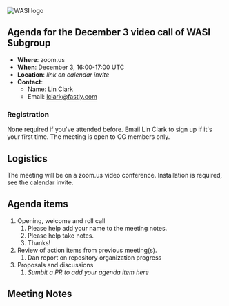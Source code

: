 ![WASI logo](/WASI.png)

## Agenda for the December 3 video call of WASI Subgroup

- **Where**: zoom.us
- **When**: December 3, 16:00-17:00 UTC
- **Location**: *link on calendar invite*
- **Contact**:
    - Name: Lin Clark
    - Email: lclark@fastly.com

### Registration

None required if you've attended before. Email Lin Clark to sign up if it's
your first time. The meeting is open to CG members only.

## Logistics

The meeting will be on a zoom.us video conference.
Installation is required, see the calendar invite.

## Agenda items

1. Opening, welcome and roll call
    1. Please help add your name to the meeting notes.
    1. Please help take notes.
    1. Thanks!
1. Review of action items from previous meeting(s).
    1. Dan report on repository organization progress
1. Proposals and discussions
    1. _Sumbit a PR to add your agenda item here_

## Meeting Notes
